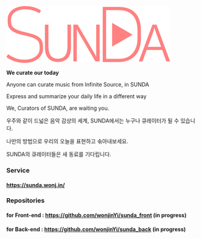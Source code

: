 ![sunda_logo.png](./sunda_logo.png)


**We curate our today**

Anyone can curate music from Infinite Source, in SUNDA


Express and summarize your daily life in a different way


We, Curators of SUNDA, are waiting you.





우주와 같이 드넓은 음악 감상의 세계, SUNDA에서는 누구나 큐레이터가 될 수 있습니다.


나만의 방법으로 우리의 오늘을 표현하고 솎아내보세요.


SUNDA의 큐레이터들은 새 동료를 기다립니다.


### Service
#### https://sunda.wonj.in/

### Repositories
#### for Front-end : https://github.com/wonjinYi/sunda_front (in progress)
#### for Back-end : https://github.com/wonjinYi/sunda_back (in progress)
